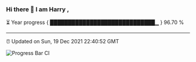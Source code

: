 ### Hi there 👋 I am Harry , 

⏳ Year progress { █████████████████████████████▁ } 96.70 %

---

⏰ Updated on Sun, 19 Dec 2021 22:40:52 GMT

![Progress Bar CI](https://github.com/duykhang68/duykhang68/workflows/Progress%20Bar%20CI/badge.svg)
